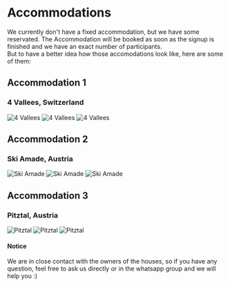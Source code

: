 # Accommodations
We currently don't have a fixed accommodation, but we have some reservated. The Accommodation will be booked as soon as the signup is finished and we have an exact number of participants. \
But to have a better idea how those accomodations look like, here are some of them:

## Accommodation 1
### 4 Vallees, Switzerland
![4 Vallees](https://www.mountbnb.com/uploads/Screen%20Shot%202019-08-20%20at%202.50.22%20PM_o.jpg "4 Vallees")
![4 Vallees](https://proxy-img4.open-system.fr/img.aspx?src=https%3a%2f%2fdynimg-mdz.open-system.fr%2findex.aspx%3ftype%3drefuge-v2%2fimg%26id%3d32400%26url%3dchambre_montage_g.jpg "4 Vallees")
![4 Vallees](https://proxy-img4.open-system.fr/img.aspx?src=https%3a%2f%2fdynimg-mdz.open-system.fr%2findex.aspx%3ftype%3drefuge-v2%2fimg%26id%3d32400%26url%3dscreen_shot_2020-06-05_at_4.02.23_pm.png "4 Vallees")

## Accommodation 2
### Ski Amade, Austria
![Ski Amade](https://www.ferienhuetten.de/pics/picture_image_1437559871.jpeg "Ski Amade")
![Ski Amade](https://www.ferienhuetten.de/pics/picture_image_1343312546.jpeg "Ski Amade")
![Ski Amade](https://www.ferienhuetten.de/pics/picture_image_1343312448.jpeg "Ski Amade")

## Accommodation 3
### Pitztal, Austria
![Pitztal](https://www.frosch-ferienhaus.de/fileadmin/images/ffh/WA14010B.jpg "Pitztal")
![Pitztal](https://www.frosch-ferienhaus.de/fileadmin/images/ffh/WA14010i4.jpg "Pitztal")
![Pitztal](https://www.frosch-ferienhaus.de/fileadmin/images/ffh/WA14010i13.jpg "Pitztal")

#### Notice
We are in close contact with the owners of the houses, so if you have any question, feel free to ask us directly or in the whatsapp group and we will help you :)